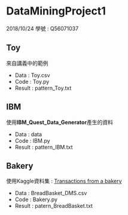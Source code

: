 # DataMiningProject1
2018/10/24
學號 : Q56071037
## Toy
來自講義中的範例
- Data : Toy.csv
- Code : Toy.py
- Result : pattern_Toy.txt
## IBM
使用**IBM_Quest_Data_Generator**產生的資料
- Data : data
- Code : IBM.py
- Result : pattern_IBM.txt
## Bakery
使用Kaggle資料集 : [Transactions from a bakery](https://www.kaggle.com/xvivancos/transactions-from-a-bakery)
- Data : BreadBasket_DMS.csv
- Code : Bakery.py
- Result : patern_BreadBasket.txt
